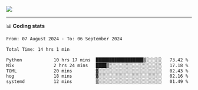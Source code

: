 <picture>
  <source
  srcset="https://github-readme-stats.vercel.app/api?username=sant0s12&show_icons=true&theme=dark"
  media="(prefers-color-scheme: dark)"
  />
  <source
  srcset="https://github-readme-stats.vercel.app/api?username=sant0s12&show_icons=true"
  media="(prefers-color-scheme: light)"
  />
  <img src="https://github-readme-stats.vercel.app/api?username=sant0s12&show_icons=true" />
</picture>

---

📊 **Coding stats**

<!--START_SECTION:waka-->

```txt
From: 07 August 2024 - To: 06 September 2024

Total Time: 14 hrs 1 min

Python            10 hrs 17 mins  ██████████████████▒░░░░░░   73.42 %
Nix               2 hrs 24 mins   ████▒░░░░░░░░░░░░░░░░░░░░   17.18 %
TOML              20 mins         ▓░░░░░░░░░░░░░░░░░░░░░░░░   02.43 %
hog               18 mins         ▓░░░░░░░░░░░░░░░░░░░░░░░░   02.16 %
systemd           12 mins         ▒░░░░░░░░░░░░░░░░░░░░░░░░   01.49 %
```

<!--END_SECTION:waka-->
